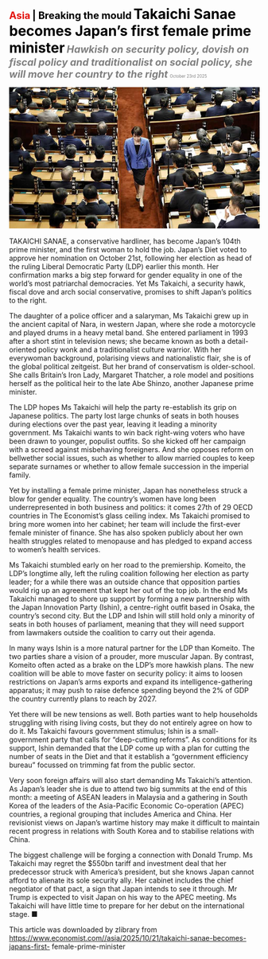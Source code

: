 <span style="color:#E3120B; font-size:14.9pt; font-weight:bold;">Asia</span> <span style="color:#000000; font-size:14.9pt; font-weight:bold;">| Breaking the mould</span>
<span style="color:#000000; font-size:21.0pt; font-weight:bold;">Takaichi Sanae becomes Japan’s first female prime minister</span>
<span style="color:#808080; font-size:14.9pt; font-weight:bold; font-style:italic;">Hawkish on security policy, dovish on fiscal policy and traditionalist on social policy, she will move her country to the right</span>
<span style="color:#808080; font-size:6.2pt;">October 23rd 2025</span>

![](../images/023_Takaichi_Sanae_becomes_Japans_first_female_prime_minister/p0104_img01.jpeg)

TAKAICHI SANAE, a conservative hardliner, has become Japan’s 104th prime minister, and the first woman to hold the job. Japan’s Diet voted to approve her nomination on October 21st, following her election as head of the ruling Liberal Democratic Party (LDP) earlier this month. Her confirmation marks a big step forward for gender equality in one of the world’s most patriarchal democracies. Yet Ms Takaichi, a security hawk, fiscal dove and arch social conservative, promises to shift Japan’s politics to the right.

The daughter of a police officer and a salaryman, Ms Takaichi grew up in the ancient capital of Nara, in western Japan, where she rode a motorcycle and played drums in a heavy metal band. She entered parliament in 1993 after a short stint in television news; she became known as both a detail- oriented policy wonk and a traditionalist culture warrior. With her everywoman background, polarising views and nationalistic flair, she is of the global political zeitgeist. But her brand of conservatism is older-school. She calls Britain’s Iron Lady, Margaret Thatcher, a role model and positions herself as the political heir to the late Abe Shinzo, another Japanese prime minister.

The LDP hopes Ms Takaichi will help the party re-establish its grip on Japanese politics. The party lost large chunks of seats in both houses during elections over the past year, leaving it leading a minority government. Ms Takaichi wants to win back right-wing voters who have been drawn to younger, populist outfits. So she kicked off her campaign with a screed against misbehaving foreigners. And she opposes reform on bellwether social issues, such as whether to allow married couples to keep separate surnames or whether to allow female succession in the imperial family.

Yet by installing a female prime minister, Japan has nonetheless struck a blow for gender equality. The country’s women have long been underrepresented in both business and politics: it comes 27th of 29 OECD countries in The Economist’s glass ceiling index. Ms Takaichi promised to bring more women into her cabinet; her team will include the first-ever female minister of finance. She has also spoken publicly about her own health struggles related to menopause and has pledged to expand access to women’s health services.

Ms Takaichi stumbled early on her road to the premiership. Komeito, the LDP’s longtime ally, left the ruling coalition following her election as party leader; for a while there was an outside chance that opposition parties would rig up an agreement that kept her out of the top job. In the end Ms Takaichi managed to shore up support by forming a new partnership with the Japan Innovation Party (Ishin), a centre-right outfit based in Osaka, the country’s second city. But the LDP and Ishin will still hold only a minority of seats in both houses of parliament, meaning that they will need support from lawmakers outside the coalition to carry out their agenda.

In many ways Ishin is a more natural partner for the LDP than Komeito. The two parties share a vision of a prouder, more muscular Japan. By contrast, Komeito often acted as a brake on the LDP’s more hawkish plans. The new coalition will be able to move faster on security policy: it aims to loosen restrictions on Japan’s arms exports and expand its intelligence-gathering apparatus; it may push to raise defence spending beyond the 2% of GDP the country currently plans to reach by 2027.

Yet there will be new tensions as well. Both parties want to help households struggling with rising living costs, but they do not entirely agree on how to do it. Ms Takaichi favours government stimulus; Ishin is a small- government party that calls for “deep-cutting reforms”. As conditions for its support, Ishin demanded that the LDP come up with a plan for cutting the number of seats in the Diet and that it establish a “government efficiency bureau” focussed on trimming fat from the public sector.

Very soon foreign affairs will also start demanding Ms Takaichi’s attention. As Japan’s leader she is due to attend two big summits at the end of this month: a meeting of ASEAN leaders in Malaysia and a gathering in South Korea of the leaders of the Asia-Pacific Economic Co-operation (APEC) countries, a regional grouping that includes America and China. Her revisionist views on Japan’s wartime history may make it difficult to maintain recent progress in relations with South Korea and to stabilise relations with China.

The biggest challenge will be forging a connection with Donald Trump. Ms Takaichi may regret the $550bn tariff and investment deal that her predecessor struck with America’s president, but she knows Japan cannot afford to alienate its sole security ally. Her cabinet includes the chief negotiator of that pact, a sign that Japan intends to see it through. Mr Trump is expected to visit Japan on his way to the APEC meeting. Ms Takaichi will have little time to prepare for her debut on the international stage. ■

This article was downloaded by zlibrary from https://www.economist.com//asia/2025/10/21/takaichi-sanae-becomes-japans-first- female-prime-minister